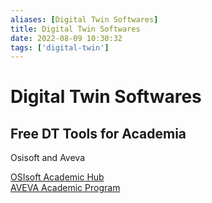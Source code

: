 ```yaml
---
aliases: [Digital Twin Softwares]
title: Digital Twin Softwares
date: 2022-08-09 10:30:32
tags: ['digital-twin']
---
```


# Digital Twin Softwares

## Free DT Tools for Academia

Osisoft and Aveva

[OSIsoft Academic Hub](https://academic.osisoft.com/)  
[AVEVA Academic Program](https://www.aveva.com/en/academia/)
